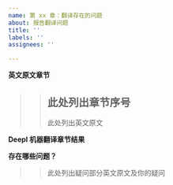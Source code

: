 ```yaml
---
name: 第 xx 章：翻译存在的问题
about: 报告翻译问题
title: ''
labels: ''
assignees: ''

---
```


**英文原文章节**

>>## 此处列出章节序号
>>此处列出英文原文

**Deepl 机器翻译章节结果**

**存在哪些问题？**

>>此处列出疑问部分英文原文及你的疑问
